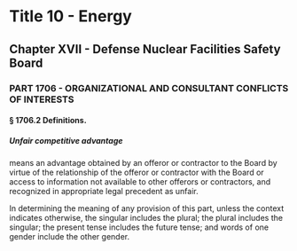 
# Title 10 - Energy
## Chapter XVII - Defense Nuclear Facilities Safety Board
### PART 1706 - ORGANIZATIONAL AND CONSULTANT CONFLICTS OF INTERESTS
#### § 1706.2 Definitions.
##### Unfair competitive advantage

means an advantage obtained by an offeror or contractor to the Board by virtue of the relationship of the offeror or contractor with the Board or access to information not available to other offerors or contractors, and recognized in appropriate legal precedent as unfair.

In determining the meaning of any provision of this part, unless the context indicates otherwise, the singular includes the plural; the plural includes the singular; the present tense includes the future tense; and words of one gender include the other gender.
